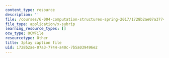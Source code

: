 ```yaml
---
content_type: resource
description: ''
file: /courses/6-004-computation-structures-spring-2017/1728b2ae07a37744a40c7b5a039496e2_ZUWb9HHXGHM.srt
file_type: application/x-subrip
learning_resource_types: []
ocw_type: OCWFile
resourcetype: Other
title: 3play caption file
uid: 1728b2ae-07a3-7744-a40c-7b5a039496e2
---
```

